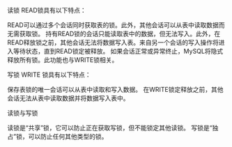 读锁
READ锁具有以下特点：

READ可以通过多个会话同时获取表的锁。此外，其他会话可以从表中读取数据而无需获取锁。
持有READ锁的会话只能读取表中的数据，但无法写入。此外，在READ释放锁之前，其他会话无法将数据写入表。来自另一个会话的写入操作将进入等待状态，直到READ锁定被释放。
如果会话正常或异常终止，MySQL将隐式释放所有锁。此功能也与WRITE锁相关。

写锁
WRITE 锁具有以下特点：

保存表锁的唯一会话可以从表中读取和写入数据。
在WRITE锁定释放之前，其他会话无法从表中读取数据并将数据写入表中。

读锁与写锁

读锁是“共享”锁，它可以防止正在获取写锁，但不能锁定其他读锁。
写锁是“独占”锁，可以防止任何其他类型的锁。